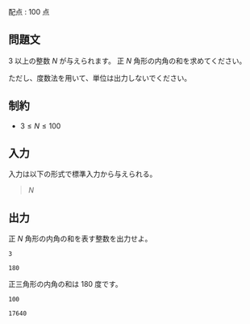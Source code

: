 配点 : $100$ 点

## 問題文

$3$ 以上の整数 $N$ が与えられます。
正 $N$ 角形の内角の和を求めてください。

ただし、度数法を用いて、単位は出力しないでください。

## 制約

- $3 \leq N \leq 100$

## 入力

入力は以下の形式で標準入力から与えられる。

> $N$

## 出力

正 $N$ 角形の内角の和を表す整数を出力せよ。

```input1
3
```

```output1
180
```

正三角形の内角の和は $180$ 度です。

```input2
100
```

```output2
17640
```